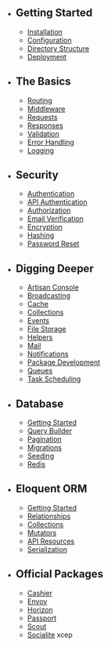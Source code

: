 - ## Getting Started
  - [Installation](/docs/{{version}}/installation)
  - [Configuration](/docs/{{version}}/configuration)
  - [Directory Structure](/docs/{{version}}/structure)
  - [Deployment](/docs/{{version}}/deployment)
- ## The Basics
  - [Routing](/docs/{{version}}/routing)
  - [Middleware](/docs/{{version}}/middleware)
  - [Requests](/docs/{{version}}/requests)
  - [Responses](/docs/{{version}}/responses)
  - [Validation](/docs/{{version}}/validation)
  - [Error Handling](/docs/{{version}}/errors)
  - [Logging](/docs/{{version}}/logging)
- ## Security
  - [Authentication](/docs/{{version}}/authentication)
  - [API Authentication](/docs/{{version}}/passport)
  - [Authorization](/docs/{{version}}/authorization)
  - [Email Verification](/docs/{{version}}/verification)
  - [Encryption](/docs/{{version}}/encryption)
  - [Hashing](/docs/{{version}}/hashing)
  - [Password Reset](/docs/{{version}}/passwords)
- ## Digging Deeper
  - [Artisan Console](/docs/{{version}}/artisan)
  - [Broadcasting](/docs/{{version}}/broadcasting)
  - [Cache](/docs/{{version}}/cache)
  - [Collections](/docs/{{version}}/collections)
  - [Events](/docs/{{version}}/events)
  - [File Storage](/docs/{{version}}/filesystem)
  - [Helpers](/docs/{{version}}/helpers)
  - [Mail](/docs/{{version}}/mail)
  - [Notifications](/docs/{{version}}/notifications)
  - [Package Development](/docs/{{version}}/packages)
  - [Queues](/docs/{{version}}/queues)
  - [Task Scheduling](/docs/{{version}}/scheduling)
- ## Database
  - [Getting Started](/docs/{{version}}/database)
  - [Query Builder](/docs/{{version}}/queries)
  - [Pagination](/docs/{{version}}/pagination)
  - [Migrations](/docs/{{version}}/migrations)
  - [Seeding](/docs/{{version}}/seeding)
  - [Redis](/docs/{{version}}/redis)
- ## Eloquent ORM
  - [Getting Started](/docs/{{version}}/eloquent)
  - [Relationships](/docs/{{version}}/eloquent-relationships)
  - [Collections](/docs/{{version}}/eloquent-collections)
  - [Mutators](/docs/{{version}}/eloquent-mutators)
  - [API Resources](/docs/{{version}}/eloquent-resources)
  - [Serialization](/docs/{{version}}/eloquent-serialization)
- ## Official Packages
  - [Cashier](/docs/{{version}}/billing)
  - [Envoy](/docs/{{version}}/envoy)
  - [Horizon](/docs/{{version}}/horizon)
  - [Passport](/docs/{{version}}/passport)
  - [Scout](/docs/{{version}}/scout)
  - [Socialite](/docs/{{version}}/socialite)
xcep